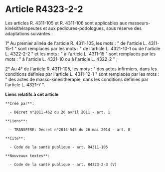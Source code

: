 # Article R4323-2-2

Les articles R. 4311-105 et R. 4311-106 sont applicables aux masseurs-kinésithérapeutes et aux pédicures-podologues, sous
réserve des adaptations suivantes : 

1° Au premier alinéa de l'article R. 4311-105, les mots : " de l'article L. 4311-15-1 " sont remplacés par les mots : " de
l'article L. 4321-10-1 ou de l'article L. 4322-2-2 " et les mots : " à l'article L. 4311-15 " sont remplacés par les mots : "
à l'article L. 4321-10 ou à l'article L. 4322-2 " ; 

2° Au 4° de l'article R. 4311-105, les mots : " des actes infirmiers, dans les conditions définies par l'article L. 4311-12-1
" sont remplacés par les mots : " des actes de masso-kinésithérapie, dans les conditions définies par l'article L. 4321-7 ".

**Liens relatifs à cet article**

	**Créé par**:

	  - Décret n°2011-462 du 26 avril 2011 - art. 1

	**Liens**:

	  - TRANSFERE: Décret n°2014-545 du 26 mai 2014 - art. 8

	**Cite**:

	  - Code de la santé publique - art. R4311-105

	**Nouveaux textes**:

	  - Code de la santé publique - art. R4323-2-3 (V)
